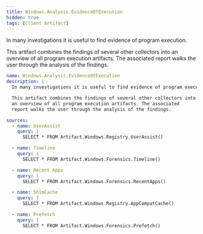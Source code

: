 ```yaml
---
title: Windows.Analysis.EvidenceOfExecution
hidden: true
tags: [Client Artifact]
---
```


In many investigations it is useful to find evidence of program execution.

This artifact combines the findings of several other collectors into
an overview of all program execution artifacts. The associated
report walks the user through the analysis of the findings.


```yaml
name: Windows.Analysis.EvidenceOfExecution
description: |
  In many investigations it is useful to find evidence of program execution.

  This artifact combines the findings of several other collectors into
  an overview of all program execution artifacts. The associated
  report walks the user through the analysis of the findings.

sources:
  - name: UserAssist
    query: |
      SELECT * FROM Artifact.Windows.Registry.UserAssist()

  - name: Timeline
    query: |
      SELECT * FROM Artifact.Windows.Forensics.Timeline()

  - name: Recent Apps
    query: |
      SELECT * FROM Artifact.Windows.Forensics.RecentApps()

  - name: ShimCache
    query: |
      SELECT * FROM Artifact.Windows.Registry.AppCompatCache()

  - name: Prefetch
    query: |
      SELECT * FROM Artifact.Windows.Forensics.Prefetch()

```
